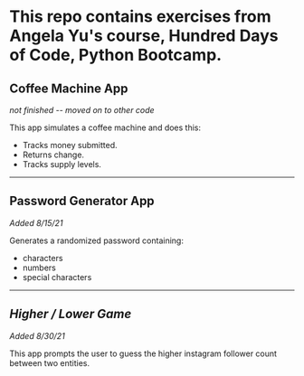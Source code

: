 # This repo contains exercises from Angela Yu's course, Hundred Days of Code, Python Bootcamp.

## Coffee Machine App
_not finished -- moved on to other code_

This app simulates a coffee machine and does this:

- Tracks money submitted.
- Returns change.
- Tracks supply levels.

---

## Password Generator App
_Added 8/15/21_

Generates a randomized password containing:

- characters
- numbers
- special characters


---
## _Higher / Lower Game_
_Added 8/30/21_

This app prompts the user to guess the higher instagram follower count between two entities.

